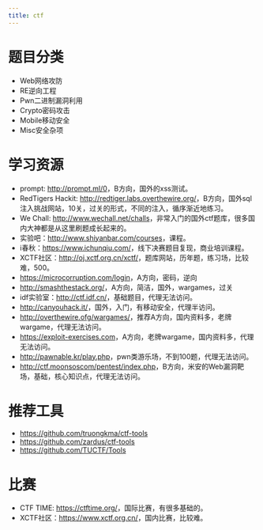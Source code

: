 ```yaml
---
title: ctf
---
```


# 题目分类

- Web网络攻防
- RE逆向工程
- Pwn二进制漏洞利用
- Crypto密码攻击
- Mobile移动安全
- Misc安全杂项

# 学习资源

- prompt: <http://prompt.ml/0>，B方向，国外的xss测试。
- RedTigers Hackit: <http://redtiger.labs.overthewire.org/>，B方向，国外sql注入挑战网站，10关，过关的形式，不同的注入，循序渐近地练习。
- We Chall: <http://www.wechall.net/challs>，非常入门的国外ctf题库，很多国内大神都是从这里刷题成长起来的。
- 实验吧：<http://www.shiyanbar.com/courses>，课程。
- i春秋：<https://www.ichunqiu.com/>，线下决赛题目复现，商业培训课程。
- XCTF社区：<http://oj.xctf.org.cn/xctf/>，题库网站，历年题，练习场，比较难，500。
- <https://microcorruption.com/login>，A方向，密码，逆向
- <http://smashthestack.org/>，A方向，简洁，国外，wargames，过关
- idf实验室：<http://ctf.idf.cn/>，基础题目，代理无法访问。
- <http://canyouhack.it/>，国外，入门，有移动安全，代理半访问。
- <http://overthewire.ofg/wargames/>，推荐A方向，国内资料多，老牌wargame，代理无法访问。
- <https://exploit-exercises.com>，A方向，老牌wargame，国内资料多，代理无法访问。
- <http://pawnable.kr/play.php>，pwn类游乐场，不到100题，代理无法访问。
- <http://ctf.moonsoscom/pentest/index.php>，B方向，米安的Web漏洞靶场，基础，核心知识点，代理无法访问。

# 推荐工具

- <https://github.com/truongkma/ctf-tools>
- <https://github.com/zardus/ctf-tools>
- <https://github.com/TUCTF/Tools>

# 比赛

- CTF TIME: <https://ctftime.org/>，国际比赛，有很多基础的。
- XCTF社区：<https://www.xctf.org.cn/>，国内比赛，比较难。
